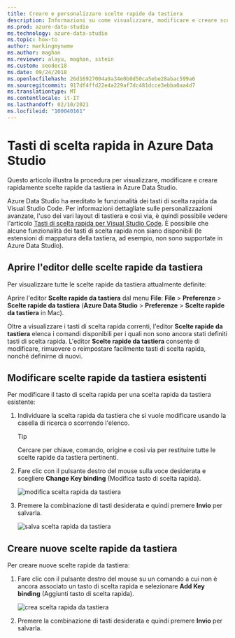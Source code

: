 ```yaml
---
title: Creare e personalizzare scelte rapide da tastiera
description: Informazioni su come visualizzare, modificare e creare scelte rapide da tastiera in Azure Data Studio, usando una funzionalità basata su quella in Visual Studio Code.
ms.prod: azure-data-studio
ms.technology: azure-data-studio
ms.topic: how-to
author: markingmyname
ms.author: maghan
ms.reviewer: alayu, maghan, sstein
ms.custom: seodec18
ms.date: 09/24/2018
ms.openlocfilehash: 26d16927004a9a34e0b0d50ca5ebe28abac599a6
ms.sourcegitcommit: 917df4ffd22e4a229af7dc481dcce3ebba0aa4d7
ms.translationtype: MT
ms.contentlocale: it-IT
ms.lasthandoff: 02/10/2021
ms.locfileid: "100040161"
---
```

# <a name="keyboard-shortcuts-in-azure-data-studio"></a>Tasti di scelta rapida in Azure Data Studio

Questo articolo illustra la procedura per visualizzare, modificare e creare rapidamente scelte rapide da tastiera in Azure Data Studio.

Azure Data Studio ha ereditato le funzionalità dei tasti di scelta rapida da Visual Studio Code. Per informazioni dettagliate sulle personalizzazioni avanzate, l'uso dei vari layout di tastiera e così via, è quindi possibile vedere l'articolo [Tasti di scelta rapida per Visual Studio Code](https://code.visualstudio.com/docs/getstarted/keybindings). È possibile che alcune funzionalità dei tasti di scelta rapida non siano disponibili (le estensioni di mappatura della tastiera, ad esempio, non sono supportate in Azure Data Studio).

## <a name="open-the-keyboard-shortcuts-editor"></a>Aprire l'editor delle scelte rapide da tastiera

Per visualizzare tutte le scelte rapide da tastiera attualmente definite:

Aprire l'editor **Scelte rapide da tastiera** dal menu **File**: **File** > **Preferenze** > **Scelte rapide da tastiera** (**Azure Data Studio** > **Preferenze** > **Scelte rapide da tastiera** in Mac).

Oltre a visualizzare i tasti di scelta rapida correnti, l'editor **Scelte rapide da tastiera** elenca i comandi disponibili per i quali non sono ancora stati definiti tasti di scelta rapida. L'editor **Scelte rapide da tastiera** consente di modificare, rimuovere o reimpostare facilmente tasti di scelta rapida, nonché definirne di nuovi.  

## <a name="edit-existing-keyboard-shortcuts"></a>Modificare scelte rapide da tastiera esistenti

Per modificare il tasto di scelta rapida per una scelta rapida da tastiera esistente:

1. Individuare la scelta rapida da tastiera che si vuole modificare usando la casella di ricerca o scorrendo l'elenco.
   > [!TIP]
   > Cercare per chiave, comando, origine e così via per restituire tutte le scelte rapide da tastiera pertinenti.

2. Fare clic con il pulsante destro del mouse sulla voce desiderata e scegliere **Change Key binding** (Modifica tasto di scelta rapida).

   ![modifica scelta rapida da tastiera](media/keyboard-shortcuts/change-keybinding.png)

3. Premere la combinazione di tasti desiderata e quindi premere **Invio** per salvarla. 

   ![salva scelta rapida da tastiera](media/keyboard-shortcuts/save-keybinding.png)

## <a name="create-new-keyboard-shortcuts"></a>Creare nuove scelte rapide da tastiera

Per creare nuove scelte rapide da tastiera:

1. Fare clic con il pulsante destro del mouse su un comando a cui non è ancora associato un tasto di scelta rapida e selezionare **Add Key binding** (Aggiunti tasto di scelta rapida).

   ![crea scelta rapida da tastiera](media/keyboard-shortcuts/add-keybinding.png)

2. Premere la combinazione di tasti desiderata e quindi premere **Invio** per salvarla.